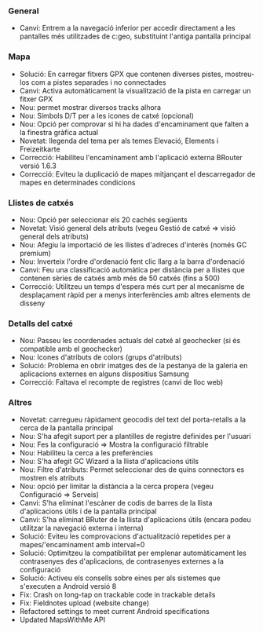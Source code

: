 ### General
- Canvi: Entrem a la navegació inferior per accedir directament a les pantalles més utilitzades de c:geo, substituint l'antiga pantalla principal

### Mapa
- Solució: En carregar fitxers GPX que contenen diverses pistes, mostreu-los com a pistes separades i no connectades
- Canvi: Activa automàticament la visualització de la pista en carregar un fitxer GPX
- Nou: permet mostrar diversos tracks alhora
- Nou: Símbols D/T per a les icones de catxé (opcional)
- Nou: Opció per comprovar si hi ha dades d'encaminament que falten a la finestra gràfica actual
- Novetat: llegenda del tema per als temes Elevació, Elements i Freizeitkarte
- Correcció: Habiliteu l'encaminament amb l'aplicació externa BRouter versió 1.6.3
- Correcció: Eviteu la duplicació de mapes mitjançant el descarregador de mapes en determinades condicions

### Llistes de catxés
- Nou: Opció per seleccionar els 20 cachés següents
- Novetat: Visió general dels atributs (vegeu Gestió de catxé => visió general dels atributs)
- Nou: Afegiu la importació de les llistes d'adreces d'interès (només GC premium)
- Nou: Inverteix l'ordre d'ordenació fent clic llarg a la barra d'ordenació
- Canvi: Feu una classificació automàtica per distància per a llistes que contenen sèries de catxés amb més de 50 catxés (fins a 500)
- Correcció: Utilitzeu un temps d'espera més curt per al mecanisme de desplaçament ràpid per a menys interferències amb altres elements de disseny

### Detalls del catxé
- Nou: Passeu les coordenades actuals del catxé al geochecker (si és compatible amb el geochecker)
- Nou: Icones d'atributs de colors (grups d'atributs)
- Solució: Problema en obrir imatges des de la pestanya de la galeria en aplicacions externes en alguns dispositius Samsung
- Correcció: Faltava el recompte de registres (canvi de lloc web)

### Altres
- Novetat: carregueu ràpidament geocodis del text del porta-retalls a la cerca de la pantalla principal
- Nou: S'ha afegit suport per a plantilles de registre definides per l'usuari
- Nou: Fes la configuració => Mostra la configuració filtrable
- Nou: Habiliteu la cerca a les preferències
- Nou: S'ha afegit GC Wizard a la llista d'aplicacions útils
- Nou: Filtre d'atributs: Permet seleccionar des de quins connectors es mostren els atributs
- Nou: opció per limitar la distància a la cerca propera (vegeu Configuració => Serveis)
- Canvi: S'ha eliminat l'escàner de codis de barres de la llista d'aplicacions útils i de la pantalla principal
- Canvi: S'ha eliminat BRuter de la llista d'aplicacions útils (encara podeu utilitzar la navegació externa i interna)
- Solució: Eviteu les comprovacions d'actualització repetides per a mapes/'encaminament amb interval=0
- Solució: Optimitzeu la compatibilitat per emplenar automàticament les contrasenyes des d'aplicacions, de contrasenyes externes a la configuració
- Solució: Activeu els consells sobre eines per als sistemes que s'executen a Android versió 8
- Fix: Crash on long-tap on trackable code in trackable details
- Fix: Fieldnotes upload (website change)
- Refactored settings to meet current Android specifications
- Updated MapsWithMe API

